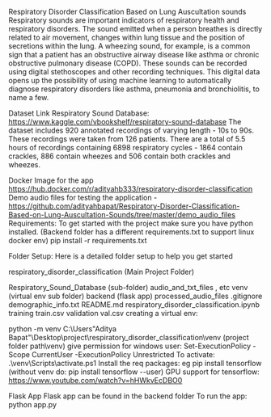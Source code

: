 Respiratory Disorder Classification Based on Lung Auscultation sounds
Respiratory sounds are important indicators of respiratory health and respiratory disorders. The sound emitted when a person breathes is directly related to air movement, changes within lung tissue and the position of secretions within the lung. A wheezing sound, for example, is a common sign that a patient has an obstructive airway disease like asthma or chronic obstructive pulmonary disease (COPD). These sounds can be recorded using digital stethoscopes and other recording techniques. This digital data opens up the possibility of using machine learning to automatically diagnose respiratory disorders like asthma, pneumonia and bronchiolitis, to name a few.

Dataset Link
Respiratory Sound Database: https://www.kaggle.com/vbookshelf/respiratory-sound-database The dataset includes 920 annotated recordings of varying length - 10s to 90s. These recordings were taken from 126 patients. There are a total of 5.5 hours of recordings containing 6898 respiratory cycles - 1864 contain crackles, 886 contain wheezes and 506 contain both crackles and wheezes.

Docker Image for the app
https://hub.docker.com/r/adityahb333/respiratory-disorder-classification
Demo audio files for testing the application - https://github.com/adityahbapat/Respiratory-Disorder-Classification-Based-on-Lung-Auscultation-Sounds/tree/master/demo_audio_files
Requirements:
To get started with the project make sure you have python installed. (Backend folder has a different requirements.txt to support linux docker env) pip install -r requirements.txt

Folder Setup:
Here is a detailed folder setup to help you get started

respiratory_disorder_classification (Main Project Folder)

Respiratory_Sound_Database (sub-folder)
audio_and_txt_files , etc
venv (virtual env sub folder)
backend (flask app)
processed_audio_files
.gitignore
demographic_info.txt
README.md
respiratory_disorder_classification.ipynb
training
train.csv
validation
val.csv
creating a virtual env:

python -m venv C:\Users\"Aditya Bapat"\Desktop\project\respiratory_disorder_classification\venv (project folder path\venv)
give permission for windows user: Set-ExecutionPolicy -Scope CurrentUser -ExecutionPolicy Unrestricted
To activate: .\venv\Scripts\activate.ps1
Install the req packages: eg pip install tensorflow (without venv do: pip install tensorflow --user)
GPU support for tensorflow: https://www.youtube.com/watch?v=hHWkvEcDBO0

Flask App
Flask app can be found in the backend folder To run the app: python app.py
